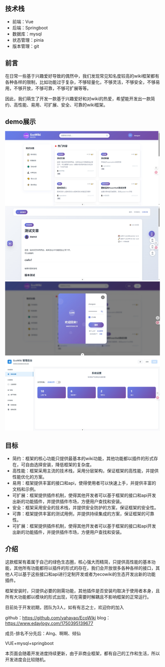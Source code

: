 ## 技术栈
- 前端：Vue
- 后端：Springboot
- 数据库：mysql
- 状态管理：pinia
- 版本管理：git
## 前言
在日常一些基于兴趣爱好导致的偶然中，我们发现常见知名度较高的wiki框架都有各种各样的限制，比如功能过于复杂，不够轻量化，不够灵活，不够安全，不够易用，不够开放，不够可靠，不够可扩展等等。

因此，我们萌生了开发一款基于兴趣爱好和对wiki的热爱，希望能开发出一款简约、高性能、易用、可扩展、安全、可靠的wiki框架。
## demo展示
![home](./describe/img-demo/home-demo.png)
![article](./describe/img-demo/article-demo.png)
![login](./describe/img-demo/login-demo.png)
![admin](./describe/img-demo/admin-demo.png)
## 目标
- 简约：框架的核心功能只提供最基本的wiki功能，其他功能都以插件的形式存在，可自由选择安装，降低框架的复杂度。
- 高性能：框架采用主流的技术栈，采用分层架构，保证框架的高性能，并提供性能优化的方案。
- 易用：框架提供丰富的接口和api，使得使用者可以快速上手，并提供丰富的文档和示例。
- 可扩展：框架提供插件机制，使得其他开发者可以基于框架的接口和api开发出新的功能插件，并提供插件市场，方便用户查找和安装。
- 安全：框架采用安全的技术栈，并提供安全防护的方案，保证框架的安全性。
- 可靠：框架提供丰富的测试用例，并提供持续集成的方案，保证框架的可靠性。
- 可扩展：框架提供插件机制，使得其他开发者可以基于框架的接口和api开发出新的功能插件，并提供插件市场，方便用户查找和安装。

## 介绍
这款框架有着属于自己的绿色生态圈，核心强大而精简，只提供高性能的基本功能，其他所有功能都将以插件的形式的存在，我们会开放很多各种各样的接口，其他人可以基于这些接口和api进行定制开发或者为ecowiki的生态开发出新的功能插件。

框架安装时，只提供必要的刚需功能，其他插件是否安装均取决于使用者本身，且所有大功能都以模块的形式出现，可在需要时解耦且不影响框架的正常运行。

目前处于开发初期，团队为3人，如有有志之士，欢迎你的加入

github：https://github.com/yahayao/EcoWiki
blog：https://www.edaylogy.com/1750395139677

成员-排名不分先后：Alng、啊啊、倾仙

VUE+mysql+springboot

本页面会随着开发进度持续更新，由于非商业框架，都有自己的工作和生活，所以开发进度会比较随机。
